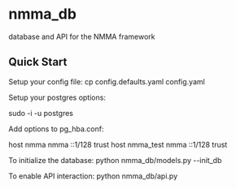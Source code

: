 # nmma_db
database and API for the NMMA framework

## Quick Start
Setup your config file: cp config.defaults.yaml config.yaml

Setup your postgres options:

sudo -i -u postgres

Add options to pg_hba.conf:

host nmma nmma ::1/128 trust
host nmma_test nmma ::1/128 trust

To initialize the database: python nmma_db/models.py --init_db

To enable API interaction: python nmma_db/api.py
